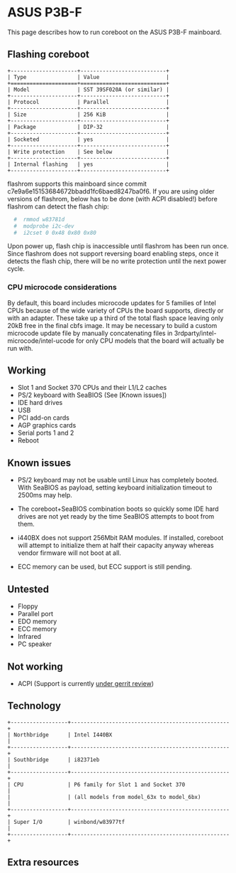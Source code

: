 # ASUS P3B-F

This page describes how to run coreboot on the ASUS P3B-F mainboard.

## Flashing coreboot

```{eval-rst}
+---------------------+---------------------------+
| Type                | Value                     |
+=====================+===========================+
| Model               | SST 39SF020A (or similar) |
+---------------------+---------------------------+
| Protocol            | Parallel                  |
+---------------------+---------------------------+
| Size                | 256 KiB                   |
+---------------------+---------------------------+
| Package             | DIP-32                    |
+---------------------+---------------------------+
| Socketed            | yes                       |
+---------------------+---------------------------+
| Write protection    | See below                 |
+---------------------+---------------------------+
| Internal flashing   | yes                       |
+---------------------+---------------------------+
```

flashrom supports this mainboard since commit c7e9a6e15153684672bbadd1fc6baed8247ba0f6.
If you are using older versions of flashrom, below has to be done (with ACPI disabled!)
before flashrom can detect the flash chip:

```bash
  #  rmmod w83781d
  #  modprobe i2c-dev
  #  i2cset 0 0x48 0x80 0x80
```

Upon power up, flash chip is inaccessible until flashrom has been run once.
Since flashrom does not support reversing board enabling steps,
once it detects the flash chip, there will be no write protection until
the next power cycle.

### CPU microcode considerations

By default, this board includes microcode updates for 5 families of Intel CPUs
because of the wide variety of CPUs the board supports, directly or with an
adapter. These take up a third of the total flash space leaving only 20kB free
in the final cbfs image. It may be necessary to build a custom microcode update
file by manually concatenating files in 3rdparty/intel-microcode/intel-ucode
for only CPU models that the board will actually be run with.

## Working

- Slot 1 and Socket 370 CPUs and their L1/L2 caches
- PS/2 keyboard with SeaBIOS (See [Known issues])
- IDE hard drives
- USB
- PCI add-on cards
- AGP graphics cards
- Serial ports 1 and 2
- Reboot

## Known issues

- PS/2 keyboard may not be usable until Linux has completely booted. With SeaBIOS
  as payload, setting keyboard initialization timeout to 2500ms may help.

- The coreboot+SeaBIOS combination boots so quickly some IDE hard drives are not
  yet ready by the time SeaBIOS attempts to boot from them.

- i440BX does not support 256Mbit RAM modules. If installed, coreboot
  will attempt to initialize them at half their capacity anyway
  whereas vendor firmware will not boot at all.

- ECC memory can be used, but ECC support is still pending.

## Untested

- Floppy
- Parallel port
- EDO memory
- ECC memory
- Infrared
- PC speaker

## Not working

- ACPI (Support is currently [under gerrit review](https://review.coreboot.org/c/coreboot/+/41098))

## Technology

```{eval-rst}
+------------------+--------------------------------------------------+
| Northbridge      | Intel I440BX                                     |
+------------------+--------------------------------------------------+
| Southbridge      | i82371eb                                         |
+------------------+--------------------------------------------------+
| CPU              | P6 family for Slot 1 and Socket 370              |
|                  | (all models from model_63x to model_6bx)         |
+------------------+--------------------------------------------------+
| Super I/O        | winbond/w83977tf                                 |
+------------------+--------------------------------------------------+
```

## Extra resources

[flashrom]: https://flashrom.org/
